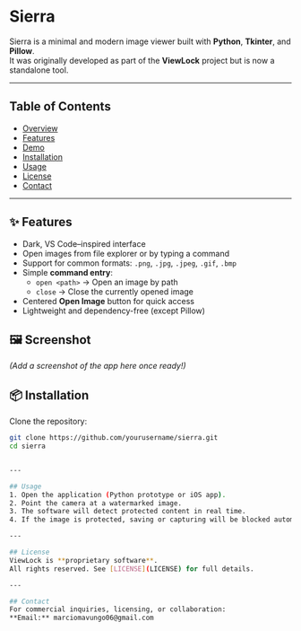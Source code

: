 # Sierra

Sierra is a minimal and modern image viewer built with **Python**, **Tkinter**, and **Pillow**.  
It was originally developed as part of the **ViewLock** project but is now a standalone tool.

---

## Table of Contents
- [Overview](#overview)
- [Features](#features)
- [Demo](#demo)
- [Installation](#installation)
- [Usage](#usage)
- [License](#license)
- [Contact](#contact)

---


## ✨ Features
- Dark, VS Code–inspired interface
- Open images from file explorer or by typing a command
- Support for common formats: `.png`, `.jpg`, `.jpeg`, `.gif`, `.bmp`
- Simple **command entry**:
  - `open <path>` → Open an image by path  
  - `close` → Close the currently opened image
- Centered **Open Image** button for quick access
- Lightweight and dependency-free (except Pillow)

## 🖼️ Screenshot
*(Add a screenshot of the app here once ready!)*

## 📦 Installation
Clone the repository:
```bash
git clone https://github.com/yourusername/sierra.git
cd sierra


---

## Usage
1. Open the application (Python prototype or iOS app).  
2. Point the camera at a watermarked image.  
3. The software will detect protected content in real time.  
4. If the image is protected, saving or capturing will be blocked automatically.

---

## License
ViewLock is **proprietary software**.  
All rights reserved. See [LICENSE](LICENSE) for full details.

---

## Contact
For commercial inquiries, licensing, or collaboration:  
**Email:** marciomavungo06@gmail.com
